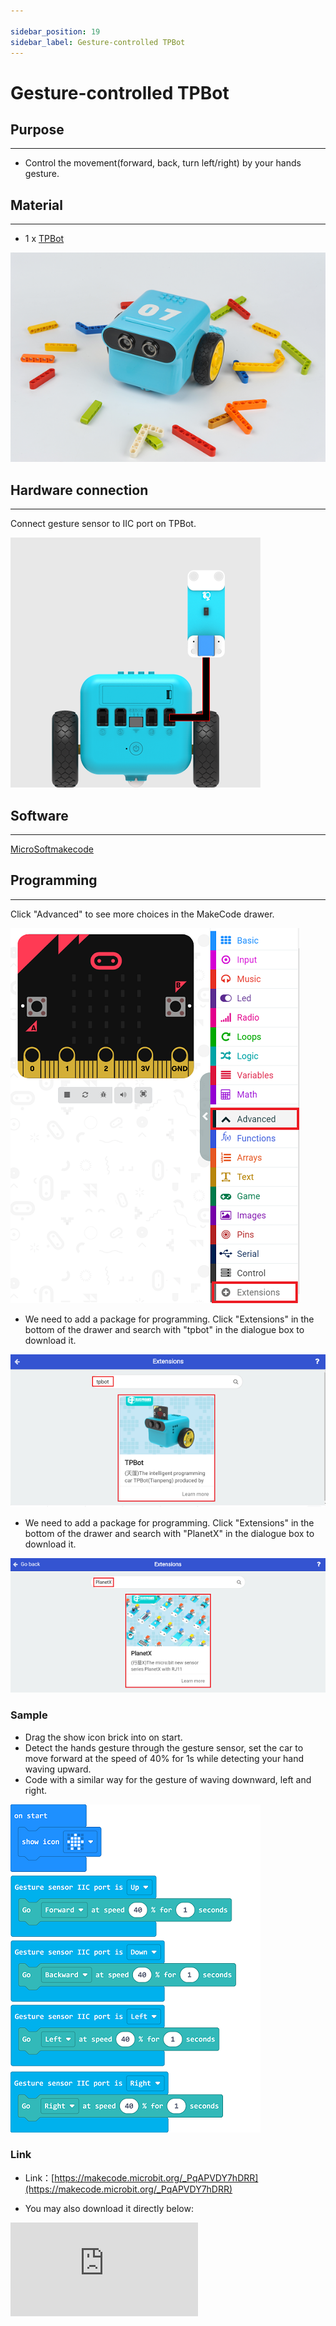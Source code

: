 ```yaml
---

sidebar_position: 19
sidebar_label: Gesture-controlled TPBot
---
```


# Gesture-controlled TPBot

## Purpose
---
- Control the movement(forward, back, turn left/right) by your hands gesture.

## Material
---

- 1 x [TPBot](https://www.elecfreaks.com/tpbot.html)



![](./images/TPBot_tianpeng_case_01_01.png)


## Hardware connection
---
Connect gesture sensor to IIC port on TPBot.

![](./images/TPBot_tianpeng_case_17_03.png)


## Software
---

 [MicroSoftmakecode](https://makecode.microbit.org/#)


## Programming
---

Click "Advanced" to see more choices in the MakeCode drawer.

![](./images/TPBot_tianpeng_case_01_02.png)

- We need to add a package for programming. Click "Extensions" in the bottom of the drawer and search with "tpbot" in the dialogue box to download it.

![](./images/TPBot_tianpeng_case_01_03.png)

- We need to add a package for programming. Click "Extensions" in the bottom of the drawer and search with "PlanetX" in the dialogue box to download it.

![](./images/TPBot_tianpeng_case_15_03.png)


### Sample

-  Drag the show icon brick into on start.
- Detect the hands gesture through the gesture sensor, set the car to move forward at the speed of 40% for 1s while detecting your hand waving upward.
- Code with a similar way for the gesture of waving downward, left and right.

![](./images/TPBot_tianpeng_case_17_04.png)


### Link
- Link：[https://makecode.microbit.org/_PqAPVDY7hDRR](https://makecode.microbit.org/_PqAPVDY7hDRR)

- You may also download it directly below:

<div
    style={{
        position: 'relative',
        paddingBottom: '60%',
        overflow: 'hidden',
    }}
>
    <iframe
        src="https://makecode.microbit.org/_PqAPVDY7hDRR"
        frameborder="0"
        sandbox="allow-popups allow-forms allow-scripts allow-same-origin"
        style={{
            position: 'absolute',
            width: '100%',
            height: '100%',
        }}
    />
</div>


### Conclusion

- Face your hands onto the gesture sensor, control TPBot's movement with your hands gesture.

## Exploration
---


## FAQ
---


Q: While operating this case, why the car might not work properly?
A: It might be the low power of the batteries, please try adding the value of TPBot's speed and test again.

## Relevant File
---
